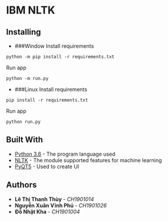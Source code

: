 # IBM NLTK

## Installing

* ###Window
Install requirements
```
python -m pip install -r requirements.txt
```
Run app
```
python -m run.py
```
* ###Linux
Install requirements
```
pip install -r requirements.txt
```
Run app
```
python run.py
```
## Built With

* [Python 3.6](https://www.python.org/downloads/release/python-360/) - The program language used
* [NLTK](http://www.nltk.org/) - The module supported features for machine learning 
* [PyQT5](https://pypi.org/project/PyQt5/) - Used to create UI

## Authors
* **Lê Thị Thanh Thùy** - *CH1901014*
* **Nguyễn Xuân Vĩnh Phú** - *CH1901026*
* **Đỗ Nhật Kha** - *CH1901004*
